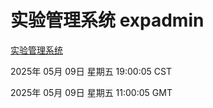 # 实验管理系统 expadmin
[实验管理系统](http://219.139.198.41:56808/expadmin-782313d2-e1b1-4ea7-932e-3a55e6a1a4d0/)

2025年 05月 09日 星期五 19:00:05 CST

2025年 05月 09日 星期五 11:00:05 GMT

